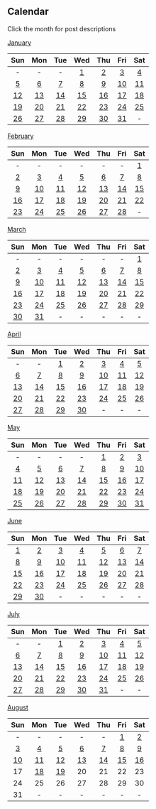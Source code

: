 ## Calendar

Click the month for post descriptions

[January](january.md)

|Sun|Mon|Tue|Wed|Thu|Fri|Sat|
|:-:|:-:|:-:|:-:|:-:|:-:|:-:|
|-|-|-|[1](../../projects/demography/Gender_Ratio_USA/)|[2](../../projects/ethnicity/Slavic_in_USA/)|[3](../../projects/police/Police_Spending_Per_Capita_Inversed/)|[4](../../projects/demography/Over_18_Population/)|
|[5](../../projects/covid/Preventable_COVID_Deaths/)|[6](../../projects/restaurants/McDonalds_Per_County_Count/)|[7](../../projects/politics/Progressives_Per_State_119th_Congress_Fixed/)|[8](../../projects/demography/Over_16_Working_Population/)|[9](../../projects/stores/Dollar_Generals_Per_County_Count/)|[10](../../projects/homeless/Homeless_Change_2023_2024_Percents/)|[11](../../projects/restaurants/Bojangles_Per_State/)|
|[12](../../projects/stores/Dollar_Generals_HeatMap/)|[13](../../projects/alcohol/Wine_Production_Europe_2022/)|[14](../../projects/police/Corrections_Spending_Per_Capita_Values/)|[15](../../projects/restaurants/Subways_Per_Capita/)|[16](../../projects/homeless/Homeless_Change_2023_2024_Totals/)|[17](../../projects/versus/McDonalds_Vs_KFC/)|[18](../../projects/demography/Gender_Ratio_USA_20-44/)|
|[19](../../projects/alcohol/Craft_Beer_Gallons_Per_Person_2023)|[20](../../projects/stores/Trader_Joes_Per_State/)|[21](../../projects/versus/McDonalds_Vs_Subway/)|[22](../../projects/demography/Gender_Ratio_USA_65_And_Over/)|[23](../../projects/ethnicity/Cubans_in_USA/)|[24](../../projects/versus/McDonalds_Vs_Subway_Per_State/)|[25](../../projects/alcohol/Wine_Produced_USA_2024/)|
|[26](../../projects/stores/Dollar_Generals_Per_County)|[27](../../projects/restaurants/KFCs_Per_State/)|[28](../../projects/restaurants/Taco_Bells_Per_State/)|[29](../../projects/alcohol/Wine_Produced_USA_2024_Per_Capita/)|[30](../../projects/restaurants/Hunt_Brothers_Per_State/)|[31](../../projects/demography/Veteran_Per_Capita_2023/)|-|

[February](february.md)

|Sun|Mon|Tue|Wed|Thu|Fri|Sat|
|:-:|:-:|:-:|:-:|:-:|:-:|:-:|
| - | - | - | - | - | - |[1](../../projects/versus/Taco_Bells_Vs_KFCs_Per_State/)|
|[2](../../projects/economics/Homeownership_Rate_Per_State_2024/)|[3](../../projects/alcohol/Wineries_In_Virginia/)|[4](../../projects/restaurants/Taco_Bells_Per_State_Per_Capita/)|[5](../../projects/stores/Costcos_Per_State/)|[6](../../projects/versus/McDonalds_Vs_Dollar_Generals/)|[7](../../projects/economics/US_States_GDP_Change_2023-2024/)|[8](../../projects/restaurants/McDonalds_Per_Capita/)|
|[9](../../projects/versus/Dollar_General_Vs_Hunt_Brothers_Counties/)|[10](../../projects/economics/Rental_Rate_Per_State_2024/)|[11](../../projects/history/WWII_Veterans_Per_Capita/)|[12](../../projects/versus/Carls_Jr_Vs_Hardees_Per_State/)|[13](../../projects/economics/Homeownership_Rate_Change_2023_2024)|[14](../../projects/versus/Cold_Stone_Vs_Baskin_Robbins/)|[15](../../projects/demography/Largest_Age_Group_Per_State_2023/)|
|[16](../../projects/restaurants/CarlsJr_Per_State/)|[17](../../projects/economics/Percent_Energy_from_Natural_Gas_Per_State/)|[18](../../projects/versus/Subway_Vs_Dollar_Generals/)|[19](../../projects/stores/Macys_Per_State/)|[20](../../projects/economics/Rental_Rate_Change_2023_2024/)|[21](../../projects/restaurants/Hardees_Per_State/)|[22](../../projects/stores/Nordstrom_Racks_Per_State/)|
|[23](../../projects/economics/Percent_Energy_from_Coal_Per_State/)|[24](../../projects/restaurants/Subways_Per_State/)|[25](../../projects/demography/Median_Age_2023/)|[26](../../projects/history/9_11_Veterans_Per_Capita/)|[27](../../projects/restaurants/KFCs_Per_State_Per_Capita/)|[28](../../projects/stores/Kohls_Per_State/)|-|

[March](march.md)

|Sun|Mon|Tue|Wed|Thu|Fri|Sat|
|:-:|:-:|:-:|:-:|:-:|:-:|:-:|
| - | - | - | - | - | - |[1](../../projects/economics/US_States_REAL_GDP_Change_2023-2024/)|
|[2](../../projects/restaurants/Dunkin_Donuts_Per_State/)|[3](../../projects/economics/Mobile_Home_Percent_Per_State/)|[4](../../projects/stores/Family_Dollars_Per_State/)|[5](../../projects/restaurants/Roy_Rodgers_Locations/)|[6](../../projects/history/Gulf_War_Vets_Per_State)|[7](../../projects/stores/Five_Below_Per_State/)|[8](../../projects/versus/Dollar_General_Vs_Family_Dollar_Vs_Dollar_Tree_Per_State)|
|[9](../../projects/restaurants/Churches_Chicken_Per_State/)|[10](../../projects/history/Korean_War_Vets_Per_State/)|[11](../../projects/ethnicity/Israelis_in_USA/)|[12](../../projects/stores/Dollar_Trees_Per_State/)|[13](../../projects/economics/Mobile_Home_Percent_Per_County/)|[14](../../projects/restaurants/Cold_Stones_Per_State/)|[15](../../projects/versus/BJs_Vs_Costco_Vs_Sams_Club_Per_State/)|
|[16](../../projects/stores/Guitar_Centers_Per_State/)|[17](../../projects/ethnicity/Irish_In_USA/) |[18](../../projects/restaurants/Baskin_Robbins_Per_State/)|[19](../../projects/versus/Dennys_Vs_IHOP_Per_State)|[20](../../projects/stores/BJs_Per_State/)|[21](../../projects/restaurants/Dennys_Per_State/)|[22](../../projects/economics/Lacking_Plumbing_Per_County/)|
|[23](../../projects/agriculture/Beer_Of_Barley_Production_Europe_2022/)|[24](../../projects/stores/Sams_Club_Per_State/)|[25](../../projects/versus/Churches_Vs_KFC_Vs_Popeyes/)|[26](../../projects/restaurants/IHOPs_Per_State/)|[27](../../projects/economics//Lacking_Plumbing_Per_State/)|[28](../../projects/restaurants/Swig_Drinks_Per_State/)|[29](../../projects/economics/Percent_Energy_from_Nuclear_Per_State/)|
|[30](../../projects/agriculture/Sunflower_Oil_Production_Europe_2022/)|[31](../../projects/history/South_Carolina_Population_Change_1790_2023/)| - | - | - | - | - |


[April](april.md)

|Sun|Mon|Tue|Wed|Thu|Fri|Sat|
|:-:|:-:|:-:|:-:|:-:|:-:|:-:|
| - | - |[1](../../projects/restaurants/Popeyes_Per_State/)|[2](../../projects/ethnicity/Scotch-Irish_in_USA/)|[3](../../projects/economics/Percent_Energy_from_Solar_Per_State/)|[4](../../projects/agriculture/Beer_Of_Barley_Production_Europe_Per_Capita_2022/)|[5](../../projects/restaurants/Dodo_Pizza_Per_Country/)|
|[6](../../projects/versus/English_Vs_Irish_In_USA/)|[7](../../projects/economics/Percent_Energy_from_Wind_Per_State/)|[8](../../projects/ethnicity/Pennsylvania_German_In_USA/)|[9](../../projects/restaurants/Wendys_Per_State/)|[10](../../projects/versus/Czech_Vs_Slovak_In_USA/)|[11](../../projects/economics/Largest_Energy_Sources_By_State/)|[12](../../projects/ethnicity/Lebanese_In_USA/)|
|[13](../../projects/stores/Dollar_Trees_Per_State_Per_Capita/)|[14](../../projects/restaurants/Subways_Per_Canadian_Province/)|[15](../../projects/restaurants/Popeyes_Per_State_Per_Capita/)|[16](../../projects/economics/Homeownership_85_And_Over_Per_State/)|[17](../../projects/economics/Percent_Energy_from_Biomass_Per_State/)|[18](../../projects/ethnicity/African_Ancestry_Nationalities_USA/) |[19](../../projects/versus/Checkers_Vs_Rallys/)|
|[20](../../projects/economics/Bachelors_Degree_In_Poverty/)|[21](../../projects/restaurants/Waffle_House_Per_State/)|[22](../../projects/politics/European_Socialists_2025/)|[23](../../projects/versus/Dennys_Vs_IHOP_Waffle_House_Per_State/)|[24](../../projects/economics/Vehicle_Deaths_Per_State_Per_Capita/)|[25](../../projects/restaurants/Rallys_Per_State/)|[26](../../projects/economics/Homeownership_Under_35_Per_State/)|
|[27](../../projects/restaurants/Krispy_Kremes_Per_State/)|[28](../../projects/economics/Vehicle_Miles_Traveled_Per_State/)|[29](../../projects/agriculture/Horse_Meat_Produced_2022/)|[30](../../projects/ethnicity/West_Indian_Nationalities_USA/)|-|-|-|

[May](may.md)

|Sun|Mon|Tue|Wed|Thu|Fri|Sat|
|:-:|:-:|:-:|:-:|:-:|:-:|:-:|
|-|-|-|-|[1](../../projects/economics/Vehicle_Deaths_Per_100m_Vehicle_Miles_Traveled/)|[2](../../projects/restaurants/Waffle_House_Per_State_Totals/)|[3](../../projects/economics/Percent_Without_Internet_Subscription_Per_State/)|
|[4](../../projects/ethnicity/South_Africans_In_USA/)|[5](../../projects/restaurants/Checkers_Per_State/)|[6](../../projects/restaurants/Dave_and_Busters_Per_State/)|[7](../../projects/ethnicity/Arab_Ancestry_Nationalities_USA/)|[8](../../projects/economics/Renter_Occupied_Units_Before_1990_Per_State/)|[9](../../projects/agriculture/Cheese_Milk_Cow_Production_Europe_2022/)|[10](../../projects/economics/Percent_Without_Internet_Subscription_Per_County/)|
|[11](../../projects/demography/Ratio_Unmarried_Men_To_Women/)|[12](../../projects/versus/Dollar_General_Vs_Wafflehouse_Counties)|[13](../../projects/economics/Bankruptcy_Filings_Per_State_2023_to_2024/)|[14](../../projects/stores/Bucees_Per_State/)|[15](../../projects/restaurants/Perkins_Per_State/)|[16](../../projects/demography/Unmarried_Per_State/)|[17](../../projects/versus/English_Vs_German_Per_County/)|
|[18](../../projects/restaurants/Whataburgers_Per_Texas_Counties/)|[19](../../projects/demography/Fertility_Rates_In_Bulgaria_2024/)|[20](../../projects/agriculture/Cheese_Milk_Cow_Production_Europe_Per_Capita_2022/)|[21](../../projects/versus/English_Vs_Irish_Per_County/)|[22](../../projects/economics/Cheapest_State_To_Buy_New_Car/)|[23](../../projects/demography/Population_Decline_Bulgaria_2015-2024/)|[24](../../projects/restaurants/Whataburger_Per_State/)|
|[25](../../projects/versus/Dennys_Vs_IHOP_Waffle_House_Perkins_Per_State/)|[26](../../projects/restaurants/Arbys_Per_State)|[27](../../projects/agriculture/Corn_Production_Europe_Per_Capita_2022/)|[28](../../projects/stores/Campgrounds_Per_State_Per_Capita_2025/)|[29](../../projects/restaurants/Winchells_Donuts_Per_State/)|[30](../../projects/economics/Avg_Monthly_Wage_Bulgaria_2025/)|[31](../../projects/stores/Raleys_Per_State/)|

[June](june.md)

|Sun|Mon|Tue|Wed|Thu|Fri|Sat|
|:-:|:-:|:-:|:-:|:-:|:-:|:-:|
|[1](../../projects/economics/Bankruptcy_Filings_Per_State/)|[2](../../projects/stores/Campgrounds_Per_State_2025/)|[3](../../projects/ethnicity/Slavic_Ancestry_Nationalities_USA/)|[4](../../projects/restaurants/Burger_Kings_Per_State/)|[5](../../projects/demography/Population_Change_Hungary_2014-2024/)|[6](../../projects/stores/Sheetz_Per_State/)|[7](../../projects/demography/Disability_Percent_Per_State/)|
|[8](../../projects/versus/Speedway_Vs_7-Elevens_Per_State/)|[9](../../projects/economics/Heliports_Per_State/)|[10](../../projects/versus/Wendys_Vs_Burger_King_Per_State/)|[11](../../projects/economics/Registration_Fees_For_Car_Per_State/)|[12](../../projects/stores/7_11_Per_Capita/)|[13](../../projects/demography/Disability_Percent_Per_County/)|[14](../../projects/versus/Italian_Vs_Irish_Per_County/)|
|[15](../../projects/economics/Heliports_Per_Capita/)|[16](../../projects/demography/Population_Change_Slovenia_2015-2025/)|[17](../../projects/ethnicity/Danish_In_USA/)|[18](../../projects/demography/Hearing_Disability_Per_State/)|[19](../../projects/economics/Airports_Per_State/)|[20](../../projects/demography/Population_Change_Latvia_2015-2025/)|[21](../../projects/restaurants/Arbys_Per_Capita/)|
|[22](../../projects/demography/Speak_Language_Not_Spanish_Not_English_Per_County/)|[23](../../projects/economics/Airports_Per_Capita/)|[24](../../projects/restaurants/Burger_Kings_Per_Capita/)|[25](../../projects/economics/Avg_Monthly_Wage_Slovenia_2024/)|[26](../../projects/demography/Population_Change_Russians_In_Latvia_2015-2025/)|[27](../../projects/demography/Vision_Disability_Per_State/)|[28](../../projects/ethnicity/Nordic_Ancestry_Per_County/)|
|[29](../../projects/demography/Population_Change_Lithuania_2015-2025/)|[30](../../projects/politics/People_Per_State_Legislator/)|-|-|-|-|-|

[July](july.md)

|Sun|Mon|Tue|Wed|Thu|Fri|Sat|
|:-:|:-:|:-:|:-:|:-:|:-:|:-:|
| - | - |[1](../../projects/restaurants/Buffalo_Wild_Wings_Per_Capita/)|[2](../../projects/ethnicity/Slavic_Ancestry_Per_County/)|[3](../../projects/politics/At_Risk_Hospitals_Per_State/)|[4](../../projects/ethnicity/Americans_Per_County/)|[5](../../projects/demography/Population_Change_Croatia_2013-2023/)|
|[6](../../projects/restaurants/Buffalo_Wild_Wings_Per_State/)|[7](../../projects/politics/State_Legislators_Per_State/)|[8](../../projects/demography/Population_Change_Tennessee_2000-2023/)|[9](../../projects/agriculture/Corn_Production_Per_Capita/)|[10](../../projects/stores/Kwik_Trip_Per_State/)|[11](../../projects/demography/Population_Change_Estonia_2015-2025/)|[12](../../projects/restaurants/Chick-fil-a_Per_Capita/)|
|[13](../../projects/agriculture/Corn_Production_Per_Acre/)|[14](../../projects/ethnicity/French_In_USA/)|[15](../../projects/demography/Speak_Language_Spanish_At_Home_Per_County/)|[16](../../projects/versus/Chick-Fil-A_Vs_KFC_Vs_Popeyes/)|[17](../../projects/demography/Population_Change_Russians_In_Estonia_2018_2025/)|[18](../../projects/economics/Change_In_Rent_2010-2023_Per_State/)|[19](../../projects/demography/Speak_Only_English_Per_County/)|
|[20](../../projects/restaurants/Chick-fil-a_Per_State/)|[21](../../projects/demography/Population_Change_West_Virginia_2000-2023/)|[22](../../projects/economics/Total_Change_In_Rent_2010-2023_Per_State/)|[23](../../projects/ethnicity/Arab_Ancestry_Nationalities_Per_County/)|[24](../../projects/demography/Population_Change_Turkish_In_Bulgaria_2011-2021/)|[25](../../projects/demography/Speak_Only_English_Per_State/)|[26](../../projects/versus/Dennys_Vs_IHOP_Waffle_House_Perkins_Per_County/)|
|[27](../../projects/demography/Population_Change_Slovakia_2014-2024/)|[28](../../projects/ethnicity/African_Ancestry_Nationalities_Per_County/)|[29](../../projects/stores/Royal_Farms_Per_State/)|[30](../../projects/politics/Federal_Taxes_Paid_Per_Dollar_Support_Per_State/)|[31](../../projects/ethnicity/Largest_Asian_Subgroup_Per_State/)|-|-|

[August](august.md)

|Sun|Mon|Tue|Wed|Thu|Fri|Sat|
|:-:|:-:|:-:|:-:|:-:|:-:|:-:|
|-|-|-|-|-|[1](../../projects/stores/Walmart_Per_Capita/)|[2](../../projects/economics/Largest_Occupation_Sector_Per_County_Male/)|
|[3](../../projects/economics/Largest_Occupation_Sector_Per_County_Female/)|[4](../../projects/demography/Population_Change_Greece_2014-2024/)|[5](../../projects/restaurants/Crumbl_Cookies_Per_Capita/)|[6](../../projects/demography/Population_Change_Italy_2019-2025/)|[7](../../projects/stores/Walmart_Wage_Per_State/)|[8](../../projects/demography/Population_Change_Latvians_In_Latvia_2015-2025/)|[9](../../projects/ethnicity/Largest_Asian_Subgroup_Per_County/)|
|[10](../../projects/restaurants/Crumbl_Cookies_Per_State/)|[11](../../projects/ethnicity/Japanese_Per_State)|[12](../../projects/ethnicity/Hispanic_Ancestry_Per_State/)|[13](../../projects/agriculture/Corn_Production_Per_State/)|[14](../../projects/ethnicity/West_Indian_Per_County/)|[15](../../projects/demography/Household_Size_Per_State/)|[16](../../projects/ethnicity/Largest_Pacific_Islander_Subgroup_Per_State/)|
|17|[18](../../projects/ethnicity/Hispanic_Ancestry_Per_State/)|[19](../../projects/stores/Walmart_Per_State/)|20|21|22|23|
|24|25|26|27|28|29|30|
|31|-|-|-|-|-|-|
